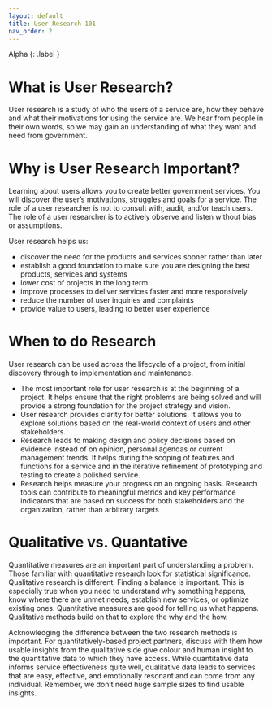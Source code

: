 ```yaml
---
layout: default
title: User Research 101
nav_order: 2
---
```

Alpha
{: .label }

# What is User Research?

User research is a study of who the users of a service are, how they behave and what their motivations for using the service are. We hear from people in their own words, so we may gain an understanding of what they want and need from government. 

# Why is User Research Important?

Learning about users allows you to create better government services. You will discover the user’s motivations, struggles and goals for a service. The role of a user researcher is not to consult with, audit, and/or teach users. The role of a user researcher is to actively observe and listen without bias or assumptions.

User research helps us:

- discover the need for the products and services sooner rather than later
- establish a good foundation to make sure you are designing the best products, services and systems
- lower cost of projects in the long term
- improve processes to deliver services faster and more responsively
- reduce the number of user inquiries and complaints
- provide value to users, leading to better user experience

# When to do Research

User research can be used across the lifecycle of a project, from initial discovery through to implementation and maintenance. 

- The most important role for user research is at the beginning of a project. It helps ensure that the right problems are being solved and will provide a strong foundation for the project strategy and vision.
- User research provides clarity for better solutions. It allows you to explore solutions based on the real-world context of users and other stakeholders.
- Research leads to making design and policy decisions based on evidence instead of on opinion, personal agendas or current management trends. It helps during the scoping of features and functions for a service and in the iterative refinement of prototyping and testing to create a polished service.
- Research helps measure your progress on an ongoing basis. Research tools can contribute to meaningful metrics and key performance indicators that are based on success for both stakeholders and the organization, rather than arbitrary targets

# Qualitative vs. Quantative 

Quantitative measures are an important part of understanding a problem. Those familiar with quantitative research look for statistical significance. Qualitative research is different. Finding a balance is important. This is especially true when you need to understand why something happens, know where there are unmet needs, establish new services, or optimize existing ones. Quantitative measures are good for telling us what happens. Qualitative methods build on that to explore the why and the how.

Acknowledging the difference between the two research methods is important. For quantitatively-based project partners, discuss with them how usable insights from the qualitative side give colour and human insight to the quantitative data to which they have access. While quantitative data informs service effectiveness quite well, qualitative data leads to services that are easy, effective, and emotionally resonant and can come from any individual. Remember, we don’t need huge sample sizes to find usable insights.
